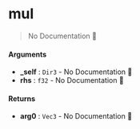 # mul

> No Documentation 🚧

#### Arguments

- **\_self** : `Dir3` \- No Documentation 🚧
- **rhs** : `f32` \- No Documentation 🚧

#### Returns

- **arg0** : `Vec3` \- No Documentation 🚧